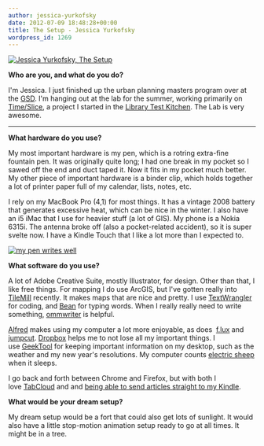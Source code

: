 ```yaml
---
author: jessica-yurkofsky
date: 2012-07-09 18:48:28+00:00
title: The Setup - Jessica Yurkofsky
wordpress_id: 1269
---
```


[![Jessica Yurkofsky, The Setup](https://lil-blog-media.s3.amazonaws.com/2012/07/DSC_3374.jpg)](https://lil-blog-media.s3.amazonaws.com/2012/07/DSC_3374.jpg)

**Who are you, and what do you do?**

I'm Jessica. I just finished up the urban planning masters program over at the [GSD](http://www.gsd.harvard.edu/). I'm hanging out at the lab for the summer, working primarily on[ Time/Slice](http://librarylab.law.harvard.edu/blog/2012/06/14/timeslice/), a project I started in the [Library Test Kitchen](http://librarytestkitchen.org/). The Lab is very awesome.

****

**What hardware do you use?**

My most important hardware is my pen, which is a rotring extra-fine fountain pen. It was originally quite long; I had one break in my pocket so I sawed off the end and duct taped it. Now it fits in my pocket much better. My other piece of important hardware is a binder clip, which holds together a lot of printer paper full of my calendar, lists, notes, etc.

I rely on my MacBook Pro (4,1) for most things. It has a vintage 2008 battery that generates excessive heat, which can be nice in the winter. I also have an i5 iMac that I use for heavier stuff (a lot of GIS). My phone is a Nokia 6315i. The antenna broke off (also a pocket-related accident), so it is super svelte now. I have a Kindle Touch that I like a lot more than I expected to.

[![my pen writes well](https://lil-blog-media.s3.amazonaws.com/2012/07/photo-15.jpg)](https://lil-blog-media.s3.amazonaws.com/2012/07/photo-15.jpg)

**What software do you use?**

A lot of Adobe Creative Suite, mostly Illustrator, for design. Other than that, I like free things. For mapping I do use ArcGIS, but I've gotten really into [TileMill](http://mapbox.com/tilemill/) recently. It makes maps that are nice and pretty. I use [TextWrangler](http://www.barebones.com/products/TextWrangler/) for coding, and [Bean](http://www.bean-osx.com/Bean.html) for typing words. When I really really need to write something, [ommwriter](http://www.ommwriter.com/) is helpful.

[Alfred](http://www.alfredapp.com/) makes using my computer a lot more enjoyable, as does  [f.lux](http://stereopsis.com/flux/) and [jumpcut](http://jumpcut.sourceforge.net/). [Dropbox](https://www.dropbox.com/) helps me to not lose all my important things. I use [GeekTool](http://projects.tynsoe.org/en/geektool/index.php) for keeping important information on my desktop, such as the weather and my new year's resolutions. My computer counts [electric sheep](http://www.electricsheep.org/) when it sleeps.

I go back and forth between Chrome and Firefox, but with both I love [TabCloud](https://chrometabcloud.appspot.com/) and and [being able to send articles straight to my Kindle](http://fivefilters.org/kindle-it/).

**What would be your dream setup?**

My dream setup would be a fort that could also get lots of sunlight. It would also have a little stop-motion animation setup ready to go at all times. It might be in a tree.
